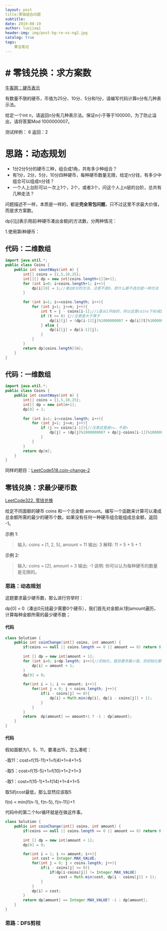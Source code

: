 ```yaml
---
layout: post                          
title:零钱组合问题                            
subtitle:                             
date: 2019-08-19                      
author: luojiaqi                      
header-img: img/post-bg-re-vs-ng2.jpg 
catalog: true                         
tags:                                 
    算法笔记                             
---
```


# # 零钱兑换：求方案数

[牛客网：硬币表示](https://www.nowcoder.com/questionTerminal/c0503ca0a12d4256af33fce2712d7b24)

有数量不限的硬币，币值为25分、10分、5分和1分，请编写代码计算n分有几种表示法。

给定一个int n，请返回n分有几种表示法。保证n小于等于100000，为了防止溢出，请将答案Mod 1000000007。

测试样例：
6
返回：2

# 思路：动态规划

- 1分2分5分的硬币三种，组合成1角，共有多少种组合？
- 有1分，2分，5分，10分四种硬币，每种硬币数量无限，给定n分钱，有多少中组合可以组成n分钱？
- 一个人上台阶可以一次上1个，2个，或者3个，问这个人上n层的台阶，总共有几种走法？

问题描述不一样，本质是一样的，都是**完全背包问题**，只不过这里不求最大价值，而是求方案数。

dp\[i\]\[j\]表示用前i种硬币凑出金额j的方法数，分两种情况：

1.使用第i种硬币：

## 代码：二维数组

```java
import java.util.*;
public class Coins {
    public int countWays(int n) {
        int[] coins = {1,5,10,25};
        int[][] dp = new int[coins.length+1][n+1];
        for (int i=0; i<coins.length+1; i++){
            dp[i][0] = 1;//凑出0分的方法，注意不是0，即什么都不选也是一种方法
        }
        
        for (int i=1; i<=coins.length; i++){
            for (int j=1; j<=n; j++){
                int t = j - coins[i-1];//i是从1开始的，所以这里coins下标减1
                if (t >= 0) {//注意是大于等于
                    dp[i][j] = (dp[i-1][j]%1000000007 + dp[i][t]%1000000007)%1000000007;
                } else {
                    dp[i][j] = dp[i-1][j];
                }
            }
        }
        return dp[coins.length][n];
    }
}
```

## 代码：一维数组

```java
import java.util.*;
public class Coins {
    public int countWays(int n) {
        int[] coins = {1,5,10,25};
        int[] dp = new int[n+1];
        dp[0] = 1;
        
        for (int i=1; i<=coins.length; i++){
            for (int j=1; j<=n; j++){
                if (j >= coins[i-1]){//注意这里是>=，不是>
                    dp[j] = (dp[j]%1000000007 + dp[j-coins[i-1]]%1000000007)%1000000007;
                }
            }
        }
        return dp[n];
    }
}
```

同样的题目：[LeetCode518.coin-change-2](https://leetcode-cn.com/problems/coin-change-2/)

## 零钱兑换：求最少硬币数

[LeetCode322. 零钱兑换](https://leetcode-cn.com/problems/coin-change/)

给定不同面额的硬币 coins 和一个总金额 amount。编写一个函数来计算可以凑成总金额所需的最少的硬币个数。如果没有任何一种硬币组合能组成总金额，返回 -1。

示例 1:

> 输入: coins = [1, 2, 5], amount = 11
> 输出: 3 
> 解释: 11 = 5 + 5 + 1

示例 2:

> 输入: coins = [2], amount = 3
> 输出: -1
> 说明:
> 你可以认为每种硬币的数量是无限的。

### 思路：动态规划

这题要求最少硬币数，那么进行穷举时：

dp[0] = 0（凑出0元钱最少需要0个硬币），我们首先对金额从1到amount遍历，计算每种金额所需的最少硬币数；

#### 代码

```java
class Solution {
    public int coinChange(int[] coins, int amount) {
        if(coins == null || coins.length == 0 || amount == 0) return 0;
        
        int [] dp = new int[amount + 1];      
        for (int i=0; i<dp.length; i++){//初始化，题目要求最小值，则初始化都设为最大值
            dp[i] = amount + 1;
        }
        dp[0] = 0;
        
        for(int i = 1; i <= amount; i++){
            for(int j = 0; j < coins.length; j++){
                if(i - coins[j] >= 0){
                    dp[i] = Math.min(dp[i], dp[i - coins[j]] + 1);
                }  
            }
        }
        return  dp[amount] == amount+1 ? -1 : dp[amount];
    }
}
```

#### 代码

假如面额为1，5，11，要凑出15，怎么凑呢：

-取11：cost=f(15-11)+1=f(4)+1=4+1=5

-取5：cost=f(15-5)+1=f(10)+1=2+1=3

-取1：cost=f(15-1)+1=f(14)+1=4+1=5

取5的cost最低，那么显然应该取5

f(n) = min{f(n-1), f(n-5), f(n-11)}+1

代码中的第二个for循环就是在做这件事。

```java
class Solution {
    public int coinChange(int[] coins, int amount) {
        if(coins == null || coins.length == 0 || amount == 0) return 0;
        
        int [] dp = new int[amount + 1];
        dp[0] = 0;

        for(int i = 1; i <= amount; i++){
            int cost = Integer.MAX_VALUE;
            for(int j = 0; j < coins.length; j++){
                if(i - coins[j] >= 0){
                    if(dp[i-coins[j]] != Integer.MAX_VALUE)                 
                        cost = Math.min(cost, dp[i - coins[j]] + 1);
                }
            }
            dp[i] = cost;
        }
        return dp[amount] == Integer.MAX_VALUE? -1 : dp[amount];
    }
}
```

### 思路：DFS剪枝

